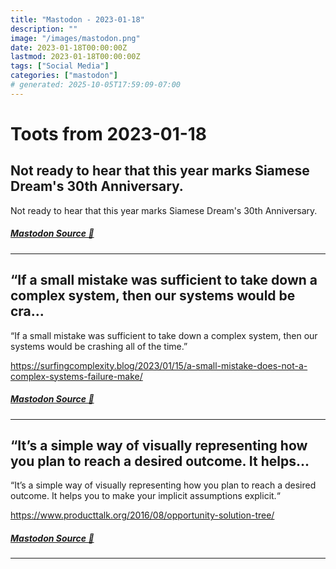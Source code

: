 ```yaml
---
title: "Mastodon - 2023-01-18"
description: ""
image: "/images/mastodon.png"
date: 2023-01-18T00:00:00Z
lastmod: 2023-01-18T00:00:00Z
tags: ["Social Media"]
categories: ["mastodon"]
# generated: 2025-10-05T17:59:09-07:00
---
```


# Toots from 2023-01-18

## Not ready to hear that this year marks Siamese Dream's 30th Anniversary.

Not ready to hear that this year marks Siamese Dream's 30th Anniversary.

##### [Mastodon Source 🐘](https://hachyderm.io/@mweagle/109708724630668053)

---

## “If a small mistake was sufficient to take down a complex system, then our systems would be cra...

“If a small mistake was sufficient to take down a complex system, then our systems would be crashing all of the time.”

<https://surfingcomplexity.blog/2023/01/15/a-small-mistake-does-not-a-complex-systems-failure-make/>

##### [Mastodon Source 🐘](https://hachyderm.io/@mweagle/109707335213223274)

---

## “It’s a simple way of visually representing how you plan to reach a desired outcome. It helps...

“It’s a simple way of visually representing how you plan to reach a desired outcome. It helps you to make your implicit assumptions explicit.“

<https://www.producttalk.org/2016/08/opportunity-solution-tree/>

##### [Mastodon Source 🐘](https://hachyderm.io/@mweagle/109707320324268147)

---


